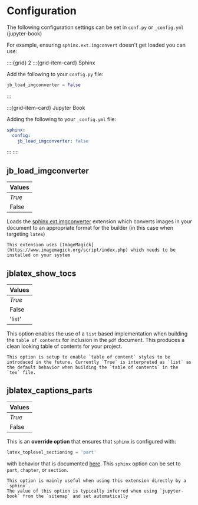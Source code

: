 # Configuration

The following configuration settings can be set in `conf.py` or `_config.yml` (jupyter-book)

For example, ensuring `sphinx.ext.imgconvert` doesn't get loaded you can use:

::::{grid} 2
:::{grid-item-card} Sphinx

Add the following to your `config.py` file:

```python
jb_load_imgconverter = False
```
:::

:::{grid-item-card} Jupyter Book

Adding the following to your `_config.yml` file:

```yaml
sphinx:
  config:
    jb_load_imgconverter: false
```
:::
::::

## jb_load_imgconverter

| Values |
|--------|
| *True* |
| False  |

Loads the [sphinx.ext.imgconverter](https://www.sphinx-doc.org/en/master/usage/extensions/imgconverter.html) extension which converts images in your document to an appropriate format for the builder (in this case when targeting `latex`)

```{warning}
This extension uses [ImageMagick](https://www.imagemagick.org/script/index.php) which needs to be installed on your system
```

## jblatex_show_tocs

| Values |
|--------|
| *True* |
| False  |
| 'list' |

This option enables the use of a `list` based implementation when building the `table of contents` for inclusion in the `pdf` document. This produces a clean looking table of contents for your project.

```{note}
This option is setup to enable `table of content` styles to be introduced in the future. Currently `True` is interpreted as `list` as the default behavior when building the `table of contents` in the `tex` file.
```


## jblatex_captions_parts

| Values |
|--------|
| *True* |
| False  |

This is an **override option** that ensures that `sphinx` is configured with:

```python
latex_toplevel_sectioning = 'part'
```

with behavior that is documented [here](https://www.sphinx-doc.org/en/master/usage/configuration.html#confval-latex_toplevel_sectioning). This `sphinx` option can be set to `part`, `chapter`, or `section`.

```{note}
This option is mainly useful when using this extension directly by a `sphinx`.
The value of this option is typically inferred when using `jupyter-book` from the `sitemap` and set automatically
```

